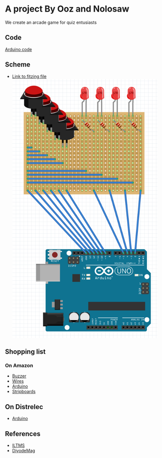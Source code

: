 # A project By Ooz and Nolosaw

We create an arcade game for quiz entusiasts

## Code

[Arduino code](/code/buzzer-bestversion/buzzer-bestversion.ino)

## Scheme

- [Link to fitzing file](/scheme-fritzing.fzz)
![Scheme](/images/scheme-image.png)


## Shopping list 

### On Amazon

- [Buzzer](https://www.amazon.fr/EG-STARTS-Nouveau-Boutons-poussoirs-lumineux/dp/B01MSNXLN0/ref=sr_1_28?__mk_fr_FR=%C3%85M%C3%85%C5%BD%C3%95%C3%91&crid=2MLNH8PWGVKKX&keywords=buzzer+arduino&qid=1702313985&sprefix=buzzer+arduino%2Caps%2C109&sr=8-28)
- [Wires](https://www.amazon.fr/Rallonge-t%C3%A9l%C3%A9phonique-Xfinity-Internet-microfiltre/dp/B07NDYHNGT/ref=sr_1_9?__mk_fr_FR=%C3%85M%C3%85%C5%BD%C3%95%C3%91&crid=GB68KFMVL5U2&keywords=telephone%2Bwire&qid=1701279098&sprefix=telephone%2Bwire%2Caps%2C140&sr=8-9&th=1)
- [Arduino]()
- [Stripboards](https://www.amazon.fr/Switian-Prototype-Universel-Bricolage-Electronic/dp/B0B77B5ZNV/ref=sr_1_11?__mk_fr_FR=%C3%85M%C3%85%C5%BD%C3%95%C3%91&crid=3PFUM15L0SCJC&keywords=stripboard&qid=1702314283&sprefix=stripboard%2Caps%2C106&sr=8-11)

## On Distrelec

- [Arduino](https://www.distrelec.ch/fr/arduino-uno-rev3-smd-arduino-a000073/p/30101956?trackQuery=arduino%20uno&pos=1&origPos=1&origPageSize=50&track=true&sid=4f1b53de18592aba8310043362ab6452e32ac539&itemList=search)




## References
- [ILTMS](https://iliketomakestuff.com/make-quiz-game-buttons/)
- [DiyodeMag](https://diyodemag.com/projects/quiz_master_arduino_based_game_show_buttons)
